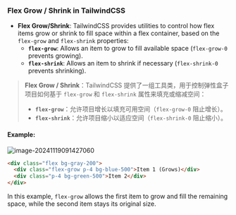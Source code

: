 ### Flex Grow / Shrink in TailwindCSS

- **Flex Grow/Shrink**: TailwindCSS provides utilities to control how flex items grow or shrink to fill space within a flex container, based on the `flex-grow` and `flex-shrink` properties:
  - **`flex-grow`**: Allows an item to grow to fill available space (`flex-grow-0` prevents growing).
  - **`flex-shrink`**: Allows an item to shrink if necessary (`flex-shrink-0` prevents shrinking).

> **Flex Grow / Shrink**：TailwindCSS 提供了一组工具类，用于控制弹性盒子项目如何基于 `flex-grow` 和 `flex-shrink` 属性来填充或缩减空间：
> - **`flex-grow`**：允许项目增长以填充可用空间（`flex-grow-0` 阻止增长）。
> - **`flex-shrink`**：允许项目缩小以适应空间（`flex-shrink-0` 阻止缩小）。

#### Example:

![image-20241119091427060](C:\Users\10691\AppData\Roaming\Typora\typora-user-images\image-20241119091427060.png)

```html
<div class="flex bg-gray-200">
  <div class="flex-grow p-4 bg-blue-500">Item 1 (Grows)</div>
  <div class="p-4 bg-green-500">Item 2</div>
</div>
```

In this example, `flex-grow` allows the first item to grow and fill the remaining space, while the second item stays its original size.